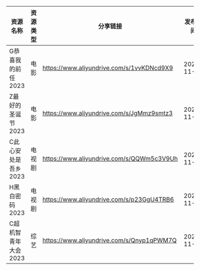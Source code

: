 | 资源名称         | 资源类型 | 分享链接                                      | 发布时间       |
| ------------ | ---- | ----------------------------------------- | ---------- |
| G恭喜我的前任2023  | 电影   | https://www.aliyundrive.com/s/1vvKDNcd9X9 | 2023-11-17 |
| Z最好的圣诞节2023  | 电影   | https://www.aliyundrive.com/s/JgMmz9smtz3 | 2023-11-17 |
| C此心安处是吾乡2023 | 电视剧  | https://www.aliyundrive.com/s/QQWm5c3V9Uh | 2023-11-17 |
| H黑白密码2023    | 电视剧  | https://www.aliyundrive.com/s/p23GgU4TRB6 | 2023-11-17 |
| C超机智青年大会2023 | 综艺   | https://www.aliyundrive.com/s/Qnyp1qPWM7Q | 2023-11-17 |
